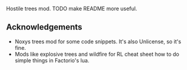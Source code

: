Hostile trees mod. TODO make README more useful.

## Acknowledgements

* Noxys trees mod for some code snippets. It's also Unlicense, so it's fine.
* Mods like explosive trees and wildfire for RL cheat sheet how to do simple things in Factorio's lua.
